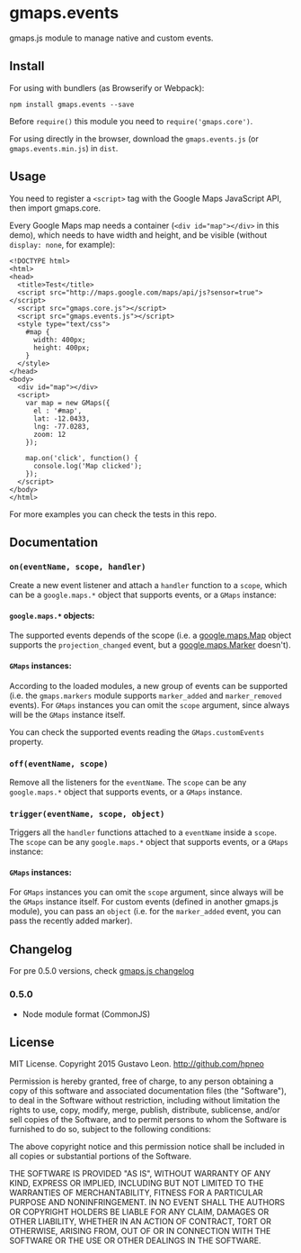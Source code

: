 # gmaps.events

gmaps.js module to manage native and custom events.

## Install

For using with bundlers (as Browserify or Webpack):

`npm install gmaps.events --save`

Before `require()` this module you need to `require('gmaps.core')`.

For using directly in the browser, download the `gmaps.events.js` (or `gmaps.events.min.js`) in `dist`.

## Usage

You need to register a `<script>` tag with the Google Maps JavaScript API, then import gmaps.core.

Every Google Maps map needs a container (`<div id="map"></div>` in this demo), which needs to have width and height, and be visible (without `display: none`, for example):

```
<!DOCTYPE html>
<html>
<head>
  <title>Test</title>
  <script src="http://maps.google.com/maps/api/js?sensor=true"></script>
  <script src="gmaps.core.js"></script>
  <script src="gmaps.events.js"></script>
  <style type="text/css">
    #map {
      width: 400px;
      height: 400px;
    }
  </style>
</head>
<body>
  <div id="map"></div>
  <script>
    var map = new GMaps({
      el : '#map',
      lat: -12.0433,
      lng: -77.0283,
      zoom: 12
    });

    map.on('click', function() {
      console.log('Map clicked');
    });
  </script>
</body>
</html>
```

For more examples you can check the tests in this repo.

## Documentation

### `on(eventName, scope, handler)`

Create a new event listener and attach a `handler` function to a `scope`, which can be a `google.maps.*` object that supports events, or a `GMaps` instance:

#### `google.maps.*` objects:

The supported events depends of the scope (i.e. a [google.maps.Map](https://developers.google.com/maps/documentation/javascript/reference#Map) object supports the `projection_changed` event, but a [google.maps.Marker](https://developers.google.com/maps/documentation/javascript/reference#Marker) doesn't).

#### `GMaps` instances:

According to the loaded modules, a new group of events can be supported (i.e. the `gmaps.markers` module supports `marker_added` and `marker_removed` events). For `GMaps` instances you can omit the `scope` argument, since always will be the `GMaps` instance itself.

You can check the supported events reading the `GMaps.customEvents` property.

### `off(eventName, scope)`

Remove all the listeners for the `eventName`. The `scope` can be any `google.maps.*` object that supports events, or a `GMaps` instance.

### `trigger(eventName, scope, object)`

Triggers all the `handler` functions attached to a `eventName` inside a `scope`. The `scope` can be any `google.maps.*` object that supports events, or a `GMaps` instance:

#### `GMaps` instances:

For `GMaps` instances you can omit the `scope` argument, since always will be the `GMaps` instance itself. For custom events (defined in another gmaps.js module), you can pass an `object` (i.e. for the `marker_added` event, you can pass the recently added marker).

## Changelog

For pre 0.5.0 versions, check [gmaps.js changelog](https://github.com/hpneo/gmaps#changelog)

### 0.5.0

* Node module format (CommonJS)

## License

MIT License. Copyright 2015 Gustavo Leon. http://github.com/hpneo

Permission is hereby granted, free of charge, to any
person obtaining a copy of this software and associated
documentation files (the "Software"), to deal in the
Software without restriction, including without limitation
the rights to use, copy, modify, merge, publish,
distribute, sublicense, and/or sell copies of the
Software, and to permit persons to whom the Software is
furnished to do so, subject to the following conditions:

The above copyright notice and this permission notice
shall be included in all copies or substantial portions of
the Software.

THE SOFTWARE IS PROVIDED "AS IS", WITHOUT WARRANTY OF ANY
KIND, EXPRESS OR IMPLIED, INCLUDING BUT NOT LIMITED TO THE
WARRANTIES OF MERCHANTABILITY, FITNESS FOR A PARTICULAR
PURPOSE AND NONINFRINGEMENT. IN NO EVENT SHALL THE AUTHORS
OR COPYRIGHT HOLDERS BE LIABLE FOR ANY CLAIM, DAMAGES OR
OTHER LIABILITY, WHETHER IN AN ACTION OF CONTRACT, TORT OR
OTHERWISE, ARISING FROM, OUT OF OR IN CONNECTION WITH THE
SOFTWARE OR THE USE OR OTHER DEALINGS IN THE SOFTWARE.